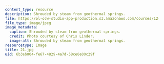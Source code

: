 ```yaml
---
content_type: resource
description: Shrouded by steam from geothermal springs.
file: https://ol-ocw-studio-app-production.s3.amazonaws.com/courses/12-753-geodynamics-seminar-spring-2006/6b3eb004fe6748294a7d58ce0e00c29f_21.jpg
file_type: image/jpeg
image_metadata:
  caption: Shrouded by steam from geothermal springs.
  credit: Photo courtesy of Chris Linder.
  image-alt: Shrouded by steam from geothermal springs.
resourcetype: Image
title: 21.jpg
uid: 6b3eb004-fe67-4829-4a7d-58ce0e00c29f
---
```

